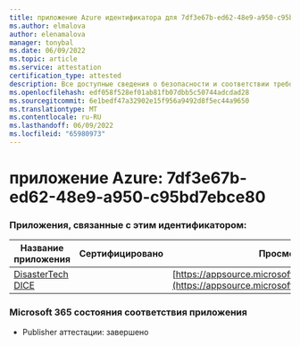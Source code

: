 ```yaml
---
title: приложение Azure идентификатора для 7df3e67b-ed62-48e9-a950-c95bd7ebce80
ms.author: elmalova
author: elenamalova
manager: tonybal
ms.date: 06/09/2022
ms.topic: article
ms.service: attestation
certification_type: attested
description: Все доступные сведения о безопасности и соответствии требованиям для 7df3e67b-ed62-48e9-a950-c95bd7ebce80.
ms.openlocfilehash: edf058f528ef01ab81fb07dbb5c50744adcdad28
ms.sourcegitcommit: 6e1bedf47a32902e15f956a9492d8f5ec44a9650
ms.translationtype: MT
ms.contentlocale: ru-RU
ms.lasthandoff: 06/09/2022
ms.locfileid: "65980973"
---
```

# <a name="azure-app-id-7df3e67b-ed62-48e9-a950-c95bd7ebce80"></a>приложение Azure: 7df3e67b-ed62-48e9-a950-c95bd7ebce80


### <a name="apps-associated-with-this-id"></a>Приложения, связанные с этим идентификатором:
| **Название приложения** | **Сертифицировано** | **Просмотр в AppSource** |
|--------------|---------------|-----------------------|
| [DisasterTech DICE](../forward/WA200001909.md) |  | [https://appsource.microsoft.com/product/office/WA200001909](https://appsource.microsoft.com/product/office/WA200001909) |

### <a name="microsoft-365-app-compliance-status"></a>Microsoft 365 состояния соответствия приложения
- Publisher аттестации: завершено
